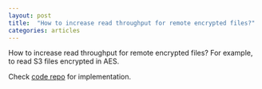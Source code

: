 ```yaml
---
layout: post
title:  "How to increase read throughput for remote encrypted files?"
categories: articles 
---
```


How to increase read throughput for remote encrypted files? For example, to read
S3 files encrypted in AES.

Check [code repo][code] for implementation.

[code]: https://github.com/wangzhihao/read-performance




